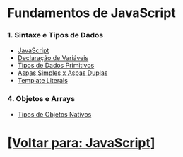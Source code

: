 # Fundamentos de JavaScript

### 1. Sintaxe e Tipos de Dados

- [JavaScript](./1-sintaxe-tipos-dados/1-javascript.md)
- [Declaração de Variáveis](./1-sintaxe-tipos-dados/2-declaracao-variaveis.md)
- [Tipos de Dados Primitivos](./1-sintaxe-tipos-dados/3-tipos-dados-primitivos.md)
- [Aspas Simples x Aspas Duplas](./1-sintaxe-tipos-dados/4-aspas-simples-x-aspas-duplas.md)
- [Template Literals](./1-sintaxe-tipos-dados/5-template-literals.md)

<!--
- NaN
- Infinity
- Escopo
- Operadores

### 2. Estruturas de Controle

- Condicionais
- Operadores
- Laços de Repetição
- `break` e `continue`

### 3. Funções

- Declaração de Funções
- Operadores
- Parâmetros e Valores de Retorno
- Arrow Functions
- Immediately Invoked Function Expressions 
- Funções Anônimas
- Funções de Ordem Superior
-->

### 4. Objetos e Arrays

<!--
- Objetos
+ Objetos Declarados com `const`
+ Comparando dois Objetos
- Operadores
- Objetos Globais
- Criação e Manipulação de Objetos
-->

- [Tipos de Objetos Nativos](./4-objetos-arrays/1-tipos-objetos-nativos/1-tipos-objetos-nativos.md)

<!--
- Template Literals
+ Utilizando a Crase Dentro de um Template Literal
- Tipos de Objetos
- Métodos de Objetos
- Namespaces
- Criação e Manipulação de Arrays
- Métodos de Array (`map`, `filter`, `reduce`, `forEach`, etc.)
-->

# [[Voltar para: JavaScript]](../javascript.md)

<!--
- Template Literal
- NaN
- Infinity
- Comportamento das variáveis de ambiente (process.env) em relação a valores falsy
- Variáveis
- Classes
- Objetos
- Linguagem de Programação
- Linguagem de Programação de alto nível
- Linguagem de Programação interpretada
- Linguagem de Programação dinamicamente tipada
- Node.js
- JS é compilada antes de executada (pelo motor)
-->
